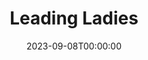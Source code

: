 ---
title: Leading Ladies
date: 2023-09-08T00:00:00
opening_date: 2007-01-12
closing_date: 2007-01-27
layout: productions
playbill:
Theatre: Theatre Jacksonville
venue: Harold K. Smith Playhouse
cast:
- Meg Snider: Tracy Olin
- Duncan Wooley: Roger Lowe
- Doc Myers: Brad Trowbridge
- Leo Clark: Josh Waller
- Jack Gable: Joel Sumner
- Audrey: Heath Butler
- Butch Myers/Moose Frank:
  - Daniel Owen Dungan
  - Mark Stater
- Florence Snider: Alice Beardsley
crew:
- Artistic Director: Shirley Sacks
- Technical Direcor: Jeffery L. Wagoner
- Scenic Design: Kelly J. Wagoner
- Lighting Design: Jeffery L. Wagoner
- Cosutme Design: Audrey Wagner
- Stage Manager: Kristina Elliot
- Assistant Director: T.J. Klein
- Hair and Make-up Design: Lee Hamby
- Choreograher:
  - Sara John
  - Max Sjostrom
- Sound Design: Geoff Weeks
- Properties:
  - Kelly J. Wagoner
  - Audrey Wagner
- Assistant Technical Director: Daniel Dungan
- Assistant Stage Manager: Rhianna Hurt
- Poster Design: Marian Snovell
- Light Board Operation: Gloria Pepe
- Sound Board Operator: Kristina Elliot
- Running Crew:
  - Co'Relous Bryant
  - Rhianna Hurt
  - Greg Odenwald
  - Claudia Wright
- Dresser:
  - Shannon Jones
  - Geoff Weeks
- Set Construction:
  - Kristina Elliot
  - Alyson Mull
  - Greg Odenwald
  - Gloria Pepe
  - Jim Pieretti
  - Mark Stater
orchestra:
---